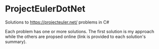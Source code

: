 # ProjectEulerDotNet
Solutions to https://projecteuler.net/ problems in C#

Each problem has one or more solutions. 
The first solution is my approach while the others are propsed online (link is provided to each solution's summary).

